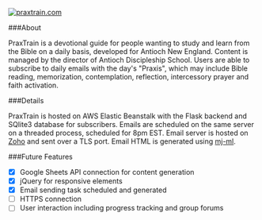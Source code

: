 [![praxtrain.com](https://image.ibb.co/eBt9EK/praxlogo.png "praxtrain.com")](http://praxtrain.com "praxtrain.com")

###About

PraxTrain is a devotional guide for people wanting to study and learn from the Bible on a daily basis, developed for Antioch New England. Content is managed by the director of Antioch Discipleship School. Users are able to subscribe to daily emails with the day&apos;s &quot;Praxis&quot;, which may include Bible reading, memorization, contemplation, reflection, intercessory prayer and faith activation. 


###Details

PraxTrain is hosted on AWS Elastic Beanstalk with the Flask backend and SQlite3 database for subscribers. Emails are scheduled on the same server on a threaded process, scheduled for 8pm EST. Email server is hosted on [Zoho](http://zoho.com "Zoho") and sent over a TLS port. Email HTML is generated using [mj-ml](https://mjml.io/). 

###Future Features
- [x] Google Sheets API connection for content generation
- [x] jQuery for responsive elements
- [x] Email sending task scheduled and generated
- [ ] HTTPS connection
- [ ] User interaction including progress tracking and group forums